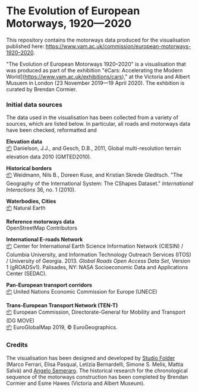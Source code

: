 # The Evolution of European Motorways, 1920—2020
This repository contains the motorways data produced for the visualisation published here: https://www.vam.ac.uk/commission/european-motorways-1920–2020.

"The Evolution of European Motorways 1920–2020" is a visualisation that was produced as part of the exhibition "éCars: Accelerating the Modern World](https://www.vam.ac.uk/exhibitions/cars)," at the Victoria and Albert Musuem in London (23 November 2019—19 April 2020). The exhbition is curated by Brendan Cormier. 


### Initial data sources

The data used in the visualisation has been collected from a variety of sources, which are listed below. In particular, all roads and motorways data have been checked, reformatted and 

**Elevation data**</br>
[📦](https://www.usgs.gov/land-resources/eros/coastal-changes-and-impacts/gmted2010?qt-science_support_page_related_con=0#qt-science_support_page_related_con) Danielson, J.J., and Gesch, D.B., 2011, Global multi-resolution terrain elevation data 2010 (GMTED2010).

**Historical borders**</br>
[📦](http://nils.weidmann.ws/projects/cshapes/shapefile.html) Weidmann, Nils B., Doreen Kuse, and Kristian Skrede Gleditsch. "The Geography of the International System: The CShapes Dataset." _International Interactions_ 36, no. 1 (2010).

**Waterbodies, Cities**</br>
[📦](https://www.naturalearthdata.com/downloads/) Natural Earth 

**Reference motorways data**</br>
OpenStreetMap Contributors

**International E-roads Network**</br>
[📦](https://sedac.ciesin.columbia.edu/data/set/groads-global-roads-open-access-v1) Center for International Earth Science Information Network (CIESIN) / Columbia University, and Information Technology Outreach Services (ITOS) / University of Georgia. 2013. _Global Roads Open Access Data Set_, Version 1 (gROADSv1). Palisades, NY: NASA Socioeconomic Data and Applications Center (SEDAC).

**Pan-European transport corridors**</br>
[📦](https://web.archive.org/web/20110223194354/http://www.unece.org/trans/main/ter/Countries/PanEuCorridors.html) United Nations Economic Commission for Europe (UNECE)

**Trans-European Transport Network (TEN-T)**</br>
[📦](https://ec.europa.eu/transport/infrastructure/tentec/tentec-portal/site/en/maps.html) European Commission, Directorate-General for Mobility and Transport (DG MOVE)</br>[📦](https://eurogeographics.org/products-and-services/open-data/topographic-data/) EuroGlobalMap 2019, © EuroGeographics.


### Credits
The visualisation has been designed and developed by [Studio Folder](http://www.studiofolder.it/) (Marco Ferrari, Elisa Pasqual, Letizia Bernardelli, Simone S. Melis, Mattia Salvà) and [Angelo Semeraro](http://angelosemeraro.info/). The historical research for the chronological sequence of the motorways construction has been completed by Brendan Cormier and Esme Hawes (Victoria and Albert Museum).

